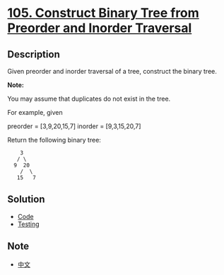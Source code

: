 # [105. Construct Binary Tree from Preorder and Inorder Traversal](https://leetcode.com/problems/construct-binary-tree-from-preorder-and-inorder-traversal/description/)

## Description

Given preorder and inorder traversal of a tree, construct the binary tree.

**Note:**  

You may assume that duplicates do not exist in the tree.

For example, given

preorder =&nbsp;[3,9,20,15,7]
inorder = [9,3,15,20,7]

Return the following binary tree:
```
    3
   / \
  9  20
    /  \
   15   7
```

## Solution
- [Code](constructbinarytreefrompreorderandinordertraversal.go)
- [Testing](constructbinarytreefrompreorderandinordertraversal_test.go)

## Note
- [中文](NOTE_Ch-zh.md)
